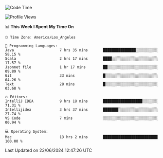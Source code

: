 <!--START_SECTION:waka-->
![Code Time](http://img.shields.io/badge/Code%20Time-1%2C067%20hrs%2028%20mins-blue)

![Profile Views](http://img.shields.io/badge/Profile%20Views-0-blue)

📊 **This Week I Spent My Time On** 

```text
🕑︎ Time Zone: America/Los_Angeles

💬 Programming Languages: 
Java                     7 hrs 35 mins       ███████████████░░░░░░░░░░   58.15 % 
Scala                    2 hrs 17 mins       ████░░░░░░░░░░░░░░░░░░░░░   17.57 % 
Jsonnet file             1 hr 17 mins        ██░░░░░░░░░░░░░░░░░░░░░░░   09.89 % 
Git                      33 mins             █░░░░░░░░░░░░░░░░░░░░░░░░   04.26 % 
Text                     28 mins             █░░░░░░░░░░░░░░░░░░░░░░░░   03.68 % 

🔥 Editors: 
IntelliJ IDEA            9 hrs 18 mins       ██████████████████░░░░░░░   71.31 % 
Intellijidea             3 hrs 37 mins       ███████░░░░░░░░░░░░░░░░░░   27.74 % 
VS Code                  7 mins              ░░░░░░░░░░░░░░░░░░░░░░░░░   00.94 % 

💻 Operating System: 
Mac                      13 hrs 2 mins       █████████████████████████   100.00 % 
```


 Last Updated on 23/06/2024 12:47:26 UTC
<!--END_SECTION:waka-->
